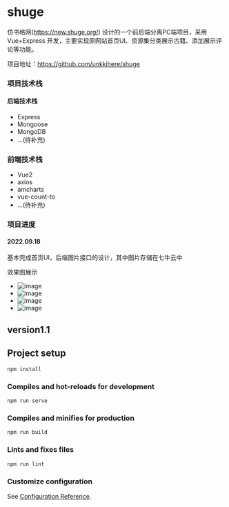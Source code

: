# shuge
仿书格网(https://new.shuge.org/) 设计的一个前后端分离PC端项目，采用 Vue+Express 开发，主要实现原网站首页UI、资源集分类展示古籍、添加展示评论等功能。

项目地址：https://github.com/unkkihere/shuge

### 项目技术栈
#### 后端技术栈
+ Express
+ Mongoose
+ MongoDB
+ ...(待补充)

### 前端技术栈
+ Vue2
+ axios
+ amcharts
+ vue-count-to
+ ...(待补充)

### 项目进度
#### 2022.09.18 
基本完成首页UI，后端图片接口的设计，其中图片存储在七牛云中  

效果图展示
+ ![image](https://github.com/unkkihere/shuge/blob/master/demostarte/%E9%A6%96%E9%A1%B51.gif)
+ ![image](https://github.com/unkkihere/shuge/blob/master/demostarte/%E9%A6%96%E9%A1%B52.gif)
+ ![image](https://github.com/unkkihere/shuge/blob/master/demostarte/%E9%A6%96%E9%A1%B53.gif)
+ ![image](https://github.com/unkkihere/shuge/blob/master/demostarte/%E9%A6%96%E9%A1%B54.gif)

## version1.1

## Project setup
```
npm install
```

### Compiles and hot-reloads for development
```
npm run serve
```

### Compiles and minifies for production
```
npm run build
```

### Lints and fixes files
```
npm run lint
```

### Customize configuration
See [Configuration Reference](https://cli.vuejs.org/config/).
